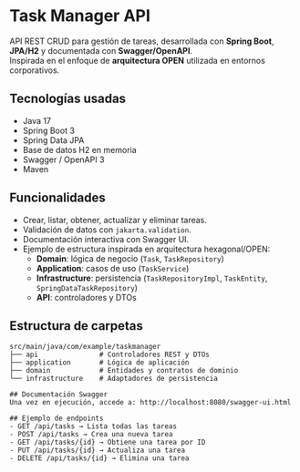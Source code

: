# Task Manager API

API REST CRUD para gestión de tareas, desarrollada con **Spring Boot**, **JPA/H2** y documentada con **Swagger/OpenAPI**.  
Inspirada en el enfoque de **arquitectura OPEN** utilizada en entornos corporativos.

## Tecnologías usadas
- Java 17
- Spring Boot 3
- Spring Data JPA
- Base de datos H2 en memoria
- Swagger / OpenAPI 3
- Maven

## Funcionalidades
- Crear, listar, obtener, actualizar y eliminar tareas.
- Validación de datos con `jakarta.validation`.
- Documentación interactiva con Swagger UI.
- Ejemplo de estructura inspirada en arquitectura hexagonal/OPEN:
  - **Domain**: lógica de negocio (`Task`, `TaskRepository`)
  - **Application**: casos de uso (`TaskService`)
  - **Infrastructure**: persistencia (`TaskRepositoryImpl`, `TaskEntity`, `SpringDataTaskRepository`)
  - **API**: controladores y DTOs

## Estructura de carpetas
```plaintext
src/main/java/com/example/taskmanager
├── api               # Controladores REST y DTOs
├── application       # Lógica de aplicación
├── domain            # Entidades y contratos de dominio
└── infrastructure    # Adaptadores de persistencia

## Documentación Swagger
Una vez en ejecución, accede a: http://localhost:8080/swagger-ui.html

## Ejemplo de endpoints
- GET /api/tasks → Lista todas las tareas
- POST /api/tasks → Crea una nueva tarea
- GET /api/tasks/{id} → Obtiene una tarea por ID
- PUT /api/tasks/{id} → Actualiza una tarea
- DELETE /api/tasks/{id} → Elimina una tarea


